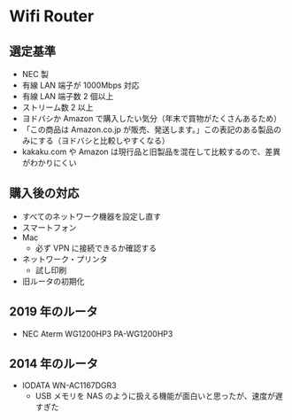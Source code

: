 # Wifi Router

## 選定基準

- NEC 製
- 有線 LAN 端子が 1000Mbps 対応
- 有線 LAN 端子数 2 個以上
- ストリーム数 2 以上
- ヨドバシか Amazon で購入したい気分（年末で買物がたくさんあるため）
- 「この商品は Amazon.co.jp が販売、発送します。」この表記のある製品のみにする（ヨドバシと比較しやすくなる）
- kakaku.com や Amazon は現行品と旧製品を混在して比較するので、差異がわかりにくい

## 購入後の対応

- すべてのネットワーク機器を設定し直す
- スマートフォン
- Mac
  - 必ず VPN に接続できるか確認する
- ネットワーク・プリンタ
  - 試し印刷
- 旧ルータの初期化

## 2019 年のルータ

- NEC Aterm WG1200HP3 PA-WG1200HP3

## 2014 年のルータ

- IODATA WN-AC1167DGR3
  - USB メモリを NAS のように扱える機能が面白いと思ったが、速度が遅すぎた
